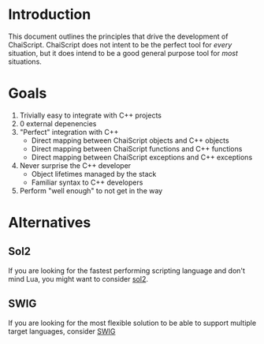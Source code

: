 # Introduction

This document outlines the principles that drive the development of ChaiScript. ChaiScript does not intent to be the perfect tool for *every* situation, but it does intend to be a good general purpose tool for *most* situations.

# Goals

1. Trivially easy to integrate with C++ projects
2. 0 external depenencies
3. "Perfect" integration with C++
   * Direct mapping between ChaiScript objects and C++ objects
   * Direct mapping between ChaiScript functions and C++ functions
   * Direct mapping between ChaiScript exceptions and C++ exceptions
3. Never surprise the C++ developer
   * Object lifetimes managed by the stack
   * Familiar syntax to C++ developers
4. Perform "well enough" to not get in the way


# Alternatives

## Sol2

If you are looking for the fastest performing scripting language and don't mind Lua, you might want to consider [sol2](https://github.com/ThePhD/sol2).

## SWIG

If you are looking for the most flexible solution to be able to support multiple target languages, consider [SWIG](http://swig.org)

